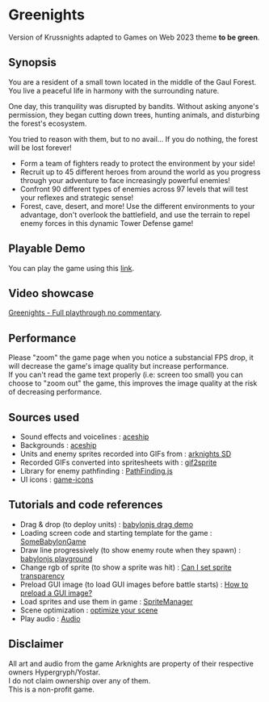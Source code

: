 # Greenights

Version of Krussnights adapted to Games on Web 2023 theme **to be green**.

## Synopsis

You are a resident of a small town located in the middle of the Gaul Forest. You live a peaceful life in harmony with the surrounding nature.  
  
One day, this tranquility was disrupted by bandits. Without asking anyone's permission, they began cutting down trees, hunting animals, and disturbing the forest's ecosystem.  
  
You tried to reason with them, but to no avail... If you do nothing, the forest will be lost forever!  
  
* Form a team of fighters ready to protect the environment by your side!
* Recruit up to 45 different heroes from around the world as you progress through your adventure to face increasingly powerful enemies!
* Confront 90 different types of enemies across 97 levels that will test your reflexes and strategic sense!
* Forest, cave, desert, and more! Use the different environments to your advantage, don't overlook the battlefield, and use the terrain to repel enemy forces in this dynamic Tower Defense game!

## Playable Demo

You can play the game using this [link](https://saad-ahmed98.github.io/Greenights/). 

## Video showcase
[Greenights - Full playthrough no commentary](https://www.youtube.com/watch?v=xkwkyCic-Fs).

## Performance

Please "zoom" the game page when you notice a substancial FPS drop, it will decrease the game's image quality but increase performance.  
If you can't read the game text properly (i.e: screen too small) you can choose to "zoom out" the game, this improves the image quality at the risk of decreasing performance.

## Sources used
- Sound effects and voicelines : [aceship](https://aceship.github.io/AN-EN-Tags/index.html)
- Backgrounds : [aceship](https://aceship.github.io/AN-EN-Tags/akgallery.html)
- Units and enemy sprites recorded into GIFs from : [arknights SD](https://flashmercurymcfly.github.io/Arknights-SD-Viewer/)
- Recorded GIFs converted into spritesheets with : [gif2sprite](https://jacklehamster.github.io/utils/gif2sprite/)
- Library for enemy pathfinding : [PathFinding.js](https://github.com/qiao/PathFinding.js/)
- UI icons : [game-icons](https://game-icons.net/)

## Tutorials and code references
- Drag & drop (to deploy units) : [babylonjs drag demo](https://www.babylonjs-playground.com/#7CBW04)
- Loading screen code and starting template for the game : [SomeBabylonGame](https://github.com/saad-ahmed98/SomeBabylonGame)
- Draw line progressively (to show enemy route when they spawn) : [babylonjs playground](https://playground.babylonjs.com/#5Q3FLL)
- Change rgb of sprite (to show a sprite was hit) : [Can I set sprite transparency](https://forum.babylonjs.com/t/can-i-set-sprite-transparency/30748)
- Preload GUI image (to load GUI images before battle starts) : [How to preload a GUI image?](https://forum.babylonjs.com/t/how-to-preload-a-gui-image/9858)
- Load sprites and use them in game : [SpriteManager](https://doc.babylonjs.com/features/featuresDeepDive/sprites/sprite_manager)
- Scene optimization : [optimize your scene](https://doc.babylonjs.com/features/featuresDeepDive/scene/optimize_your_scene)
- Play audio : [Audio](https://doc.babylonjs.com/features/featuresDeepDive/audio/playingSoundsMusic)

## Disclaimer
All art and audio from the game Arknights are property of their respective owners Hypergryph/Yostar.  
I do not claim ownership over any of them.  
This is a non-profit game.
 
